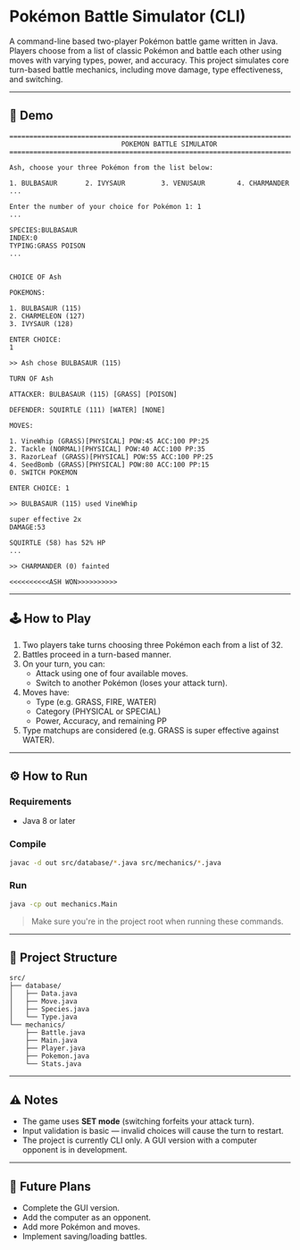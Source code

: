 # Pokémon Battle Simulator (CLI)

A command-line based two-player Pokémon battle game written in Java. Players choose from a list of classic Pokémon and battle each other using moves with varying types, power, and accuracy. This project simulates core turn-based battle mechanics, including move damage, type effectiveness, and switching.

---

## 📸 Demo

```
==============================================================================
                            POKEMON BATTLE SIMULATOR                          
==============================================================================

Ash, choose your three Pokémon from the list below:

1. BULBASAUR       2. IVYSAUR         3. VENUSAUR        4. CHARMANDER
...

Enter the number of your choice for Pokémon 1: 1
...

SPECIES:BULBASAUR
INDEX:0
TYPING:GRASS POISON
...


CHOICE OF Ash

POKEMONS: 

1. BULBASAUR (115)
2. CHARMELEON (127)
3. IVYSAUR (128)

ENTER CHOICE: 
1

>> Ash chose BULBASAUR (115)

TURN OF Ash

ATTACKER: BULBASAUR (115) [GRASS] [POISON]

DEFENDER: SQUIRTLE (111) [WATER] [NONE]

MOVES: 

1. VineWhip (GRASS)[PHYSICAL] POW:45 ACC:100 PP:25
2. Tackle (NORMAL)[PHYSICAL] POW:40 ACC:100 PP:35
3. RazorLeaf (GRASS)[PHYSICAL] POW:55 ACC:100 PP:25
4. SeedBomb (GRASS)[PHYSICAL] POW:80 ACC:100 PP:15
0. SWITCH POKEMON

ENTER CHOICE: 1

>> BULBASAUR (115) used VineWhip

super effective 2x
DAMAGE:53

SQUIRTLE (58) has 52% HP
...

>> CHARMANDER (0) fainted

<<<<<<<<<<ASH WON>>>>>>>>>>

````

---

## 🕹️ How to Play

1. Two players take turns choosing three Pokémon each from a list of 32.
2. Battles proceed in a turn-based manner.
3. On your turn, you can:
   - Attack using one of four available moves.
   - Switch to another Pokémon (loses your attack turn).
4. Moves have:
   - Type (e.g. GRASS, FIRE, WATER)
   - Category (PHYSICAL or SPECIAL)
   - Power, Accuracy, and remaining PP
5. Type matchups are considered (e.g. GRASS is super effective against WATER).

---

## ⚙️ How to Run

### Requirements
- Java 8 or later

### Compile
```bash
javac -d out src/database/*.java src/mechanics/*.java
````

### Run

```bash
java -cp out mechanics.Main
```

> Make sure you're in the project root when running these commands.

---

## 📁 Project Structure

```
src/
├── database/
│   ├── Data.java
│   ├── Move.java
│   ├── Species.java
│   └── Type.java
└── mechanics/
    ├── Battle.java
    ├── Main.java
    ├── Player.java
    ├── Pokemon.java
    └── Stats.java
```

---

## ⚠️ Notes

* The game uses **SET mode** (switching forfeits your attack turn).
* Input validation is basic — invalid choices will cause the turn to restart.
* The project is currently CLI only. A GUI version with a computer opponent is in development.

---

## 📌 Future Plans

* Complete the GUI version.
* Add the computer as an opponent.
* Add more Pokémon and moves.
* Implement saving/loading battles.
